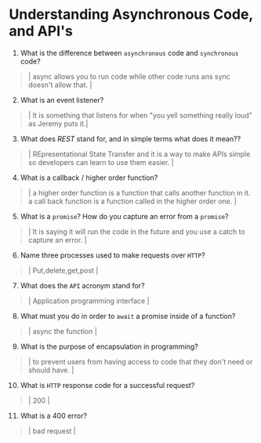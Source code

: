 # Understanding Asynchronous Code, and API's
01. What is the difference between `asynchronous` code and `synchronous` code?

  > | async allows you to run code while other code runs ans sync doesn't allow that. |

02. What is an event listener?

  > | It is something that listens for when "you yell something really loud" as Jeremy puts it.|

03. What does *REST* stand for, and in simple terms what does it mean??

  > | REpresentational State Transfer and it is a way to make APIs simple so developers can learn to use them easier. |

04. What is a callback / higher order function?

  > | a higher order function is a function that calls another function in it. a call back function is a function called in the higher order one. |

05. What is a `promise`? How do you capture an error from a `promise`?

  > | It is saying it will run the code in the future and you use a catch to capture an error. |

06. Name three processes used to make requests over `HTTP`?

  > | Put,delete,get,post |

07. What does the `API` acronym stand for?

  > | Application programming interface  |

08. What must you do in order to `await` a promise inside of a function?

  > | async the function |

09. What is the purpose of encapsulation in programming?

  > | to prevent users from having access to code that they don't need or should have. |

10. What is `HTTP` response code for a successful request?

  > | 200 |

11. What is a 400 error?

  > | bad request |
